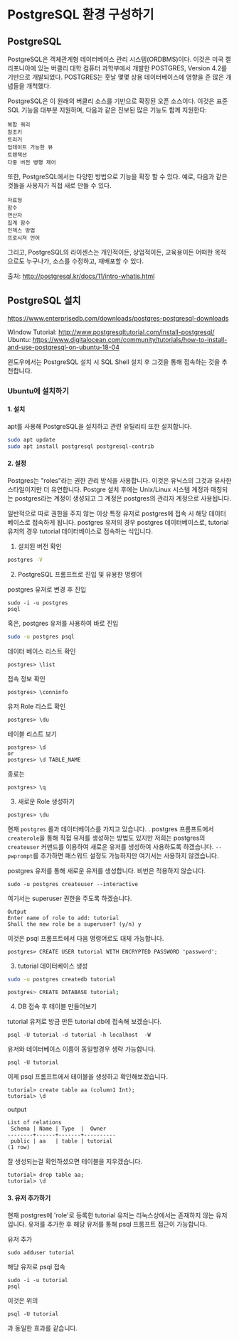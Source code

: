
# PostgreSQL 환경 구성하기

## PostgreSQL


 PostgreSQL은 객체관계형 데이터베이스 관리 시스템(ORDBMS)이다. 이것은 미국 캘리포니아에 있는 버클리 대학 컴퓨터 과학부에서 개발한 POSTGRES, Version 4.2를 기반으로 개발되었다. POSTGRES는 훗날 몇몇 상용 데이터베이스에 영향을 준 많은 개념들을 개척했다.

PostgreSQL은 이 원래의 버클리 소스를 기반으로 확장된 오픈 소스이다. 이것은 표준 SQL 기능을 대부분 지원하며, 다음과 같은 진보된 많은 기능도 함께 지원한다:

    복합 쿼리
    참조키
    트리거
    업데이트 가능한 뷰
    트랜잭션
    다중 버전 병행 제어

또한, PostgreSQL에서는 다양한 방법으로 기능을 확장 할 수 있다. 예로, 다음과 같은 것들을 사용자가 직접 새로 만들 수 있다.

    자료형
    함수
    연산자
    집계 함수
    인덱스 방법
    프로시져 언어

그리고, PostgreSQL의 라이센스는 개인적이든, 상업적이든, 교육용이든 어떠한 목적으로도 누구나가, 소스를 수정하고, 재배포할 수 있다.

출처: http://postgresql.kr/docs/11/intro-whatis.html

## PostgreSQL 설치

https://www.enterprisedb.com/downloads/postgres-postgresql-downloads

Window Tutorial: http://www.postgresqltutorial.com/install-postgresql/
Ubuntu: https://www.digitalocean.com/community/tutorials/how-to-install-and-use-postgresql-on-ubuntu-18-04

윈도우에서는 PostgreSQL 설치 시 SQL Shell 설치 후 그것을 통해 접속하는 것을 추천합니다.

### Ubuntu에 설치하기

#### 1. 설치

apt를 사용해 PostgreSQL을 설치하고 관련 유틸리티 또한 설치합니다.

```sh
sudo apt update
sudo apt install postgresql postgresql-contrib
```

#### 2. 설정

Postgres는 "roles"라는 권한 관리 방식을 사용합니다. 이것은 유닉스의 그것과 유사한 스타일이지만 더 유연합니다. Postgre 설치 후에는 Unix/Linux 시스템 계정과 매칭되는 postgres라는 계정이 생성되고 그 계정은 postgres의 관리자 계정으로 사용됩니다.

일반적으로 따로 권한을 주지 않는 이상 특정 유저로 postgres에 접속 시 해당 데이터베이스로 접속하게 됩니다.
postgres 유저의 경우 postgres 데이터베이스로, tutorial 유저의 경우 tutorial 데이터베이스로 접속하는 식입니다.

1. 설치된 버전 확인

```sh
postgres -V
```

2. PostgreSQL 프롬프트로 진입 및 유용한 명령어

postgres 유저로 변경 후 진입
```
sudo -i -u postgres
psql
```

혹은,
postgres 유저를 사용하여 바로 진입

```sh
sudo -u postgres psql
```



데이터 베이스 리스트 확인
```
postgres> \list
```

접속 정보 확인
```
postgres> \conninfo
```

유저 Role 리스트 확인
```
postgres> \du
```

테이블 리스트 보기
```
postgres> \d
or
postgres> \d TABLE_NAME
```

종료는

```
postgres> \q
```

3. 새로운 Role 생성하기

```
postgres> \du
```

현재 `postgres` 롤과 데이터베이스를 가지고 있습니다. . postgres 프롬프트에서 `createrole`을 통해 직접 유저를 생성하는 방법도 있지만  저희는 postgres의 `createuser` 커맨드를 이용하여 새로운 유저를 생성하여 사용하도록 하겠습니다.
`--pwprompt`를 추가하면 패스워드 설정도 가능하지만 여기서는 사용하지 않겠습니다.

postgres 유저를 통해 새로운 유저를 생성합니다. 비번은 적용하지 않습니다.

```
sudo -u postgres createuser --interactive
```

여기서는 superuser 권한을 주도록 하겠습니다.

```
Output
Enter name of role to add: tutorial
Shall the new role be a superuser? (y/n) y
```

이것은 psql 프롬프트에서 다음 명령어로도 대체 가능합니다.

```
postgres> CREATE USER tutorial WITH ENCRYPTED PASSWORD 'password';
```

3. tutorial 데이터베이스 생성

```sh
sudo -u postgres createdb tutorial
```

```sh
postgres> CREATE DATABASE tutorial;
```

4. DB 접속 후 테이블 만들어보기

tutorial 유저로 방금 만든 tutorial db에 접속해 보겠습니다.

```
psql -U tutorial -d tutorial -h localhost  -W
```

유저와 데이터베이스 이름이 동일할경우 생략 가능합니다.

```
psql -U tutorial
```

이제 psql 프롬프트에서 테이블을 생성하고 확인해보겠습니다.

```
tutorial> create table aa (column1 Int);
tutorial> \d
```

output
```
List of relations
 Schema | Name | Type  |  Owner
--------+------+-------+----------
 public | aa   | table | tutorial
(1 row)
```

잘 생성되는걸 확인하셨으면 테이블을 지우겠습니다.

```
tutorial> drop table aa;
tutorial> \d
```

#### 3. 유저 추가하기

현재 postgres에 'role'로 등록한 tutorial 유저는 리눅스상에서는 존재하지 않는 유저입니다.
유저를 추가한 후 해당 유저를 통해 psql 프롬프트 접근이 가능합니다.

유저 추가

```
sudo adduser tutorial
```

해당 유저로 psql 접속

```
sudo -i -u tutorial
psql
```

이것은 위의

```
psql -U tutorial
```

과 동일한 효과를 같습니다.